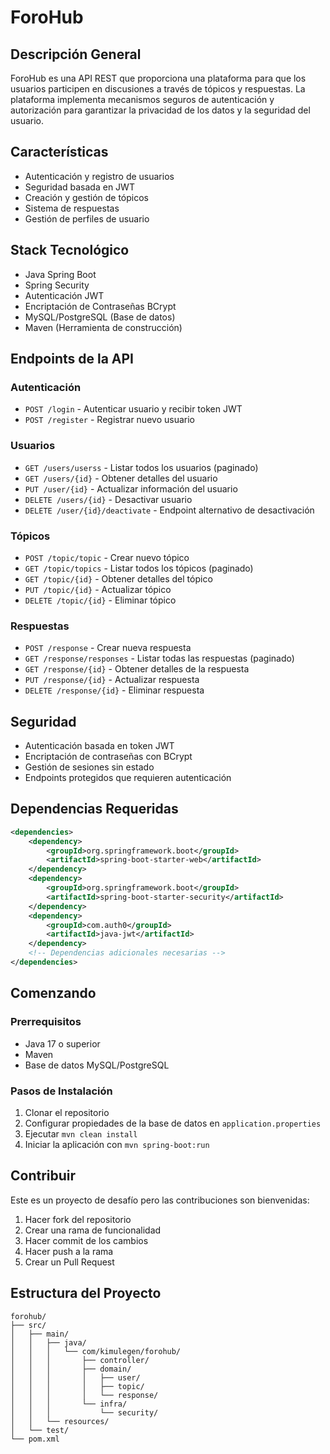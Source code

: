 # ForoHub

## Descripción General
ForoHub es una API REST que proporciona una plataforma para que los usuarios participen en discusiones a través de tópicos y respuestas. La plataforma implementa mecanismos seguros de autenticación y autorización para garantizar la privacidad de los datos y la seguridad del usuario.

## Características
- Autenticación y registro de usuarios
- Seguridad basada en JWT
- Creación y gestión de tópicos
- Sistema de respuestas
- Gestión de perfiles de usuario

## Stack Tecnológico
- Java Spring Boot
- Spring Security
- Autenticación JWT
- Encriptación de Contraseñas BCrypt
- MySQL/PostgreSQL (Base de datos)
- Maven (Herramienta de construcción)

## Endpoints de la API

### Autenticación
- `POST /login` - Autenticar usuario y recibir token JWT
- `POST /register` - Registrar nuevo usuario

### Usuarios
- `GET /users/userss` - Listar todos los usuarios (paginado)
- `GET /users/{id}` - Obtener detalles del usuario
- `PUT /user/{id}` - Actualizar información del usuario
- `DELETE /users/{id}` - Desactivar usuario
- `DELETE /user/{id}/deactivate` - Endpoint alternativo de desactivación

### Tópicos
- `POST /topic/topic` - Crear nuevo tópico
- `GET /topic/topics` - Listar todos los tópicos (paginado)
- `GET /topic/{id}` - Obtener detalles del tópico
- `PUT /topic/{id}` - Actualizar tópico
- `DELETE /topic/{id}` - Eliminar tópico

### Respuestas
- `POST /response` - Crear nueva respuesta
- `GET /response/responses` - Listar todas las respuestas (paginado)
- `GET /response/{id}` - Obtener detalles de la respuesta
- `PUT /response/{id}` - Actualizar respuesta
- `DELETE /response/{id}` - Eliminar respuesta

## Seguridad
- Autenticación basada en token JWT
- Encriptación de contraseñas con BCrypt
- Gestión de sesiones sin estado
- Endpoints protegidos que requieren autenticación


## Dependencias Requeridas
```xml
<dependencies>
    <dependency>
        <groupId>org.springframework.boot</groupId>
        <artifactId>spring-boot-starter-web</artifactId>
    </dependency>
    <dependency>
        <groupId>org.springframework.boot</groupId>
        <artifactId>spring-boot-starter-security</artifactId>
    </dependency>
    <dependency>
        <groupId>com.auth0</groupId>
        <artifactId>java-jwt</artifactId>
    </dependency>
    <!-- Dependencias adicionales necesarias -->
</dependencies>
```

## Comenzando

### Prerrequisitos
- Java 17 o superior
- Maven
- Base de datos MySQL/PostgreSQL

### Pasos de Instalación
1. Clonar el repositorio
2. Configurar propiedades de la base de datos en `application.properties`
3. Ejecutar `mvn clean install`
4. Iniciar la aplicación con `mvn spring-boot:run`

## Contribuir
Este es un proyecto de desafío pero las contribuciones son bienvenidas:
1. Hacer fork del repositorio
2. Crear una rama de funcionalidad
3. Hacer commit de los cambios
4. Hacer push a la rama
5. Crear un Pull Request

## Estructura del Proyecto
```
forohub/
├── src/
│   ├── main/
│   │   ├── java/
│   │   │   └── com/kimulegen/forohub/
│   │   │       ├── controller/
│   │   │       ├── domain/
│   │   │       │   ├── user/
│   │   │       │   ├── topic/
│   │   │       │   └── response/
│   │   │       └── infra/
│   │   │           └── security/
│   │   └── resources/
│   └── test/
└── pom.xml
```

